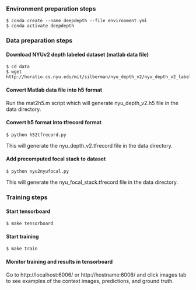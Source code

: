 

### Environment preparation steps

```
$ conda create --name deepdepth --file environment.yml
$ conda activate deepdepth
```

### Data preparation steps

#### Download NYUv2 depth labeled dataset (matlab data file)
```
$ cd data
$ wget http://horatio.cs.nyu.edu/mit/silberman/nyu_depth_v2/nyu_depth_v2_labeled.mat
```

#### Convert Matlab data file into h5 format
Run the mat2h5.m script which will generate nyu\_depth\_v2.h5 file in the data directory.

#### Convert h5 format into tfrecord format

```
$ python h52tfrecord.py
```

This will generate the nyu\_depth\_v2.tfrecord file in the data directory.

#### Add precomputed focal stack to dataset

```
$ python nyu2nyufocal.py
```

This will generate the nyu\_focal\_stack.tfrecord file in the data directory.

### Training steps

#### Start tensorboard

```
$ make tensorboard
```

#### Start training

```
$ make train
```

#### Monitor training and results in tensorboard

Go to http://localhost:6006/ or http://hostname:6006/ and click images
tab to see examples of the context images, predictions, and ground
truth.

